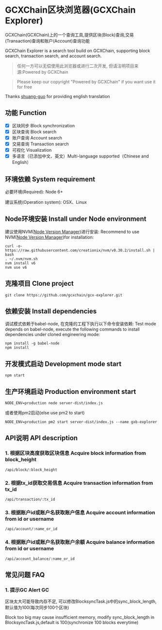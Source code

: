 # GCXChain区块浏览器(GCXChain Explorer)

GCXChain(GCXChain)上的一个查询工具,提供区块(Block)查询,交易(Transaction)查询和账户(Account)查询功能

GCXChain Explorer is a search tool build on GCXChain, supporting block search, transaction search, and account search.

> 任何一方可以无偿使用此浏览器或进行二次开发, 但请注明项目来源:Powered by GCXChain

> Please keep our copyright "Powered by GCXChain" if you want use it for free

Thanks [shuang-guo](https://github.com/shuang-guo) for providing english translation

## 功能 Function
- [x] 区块同步 Block synchronization
- [x] 区块查询 Block search
- [x] 账户查询 Account search
- [x] 交易查询 Transaction search
- [x] 可视化 Visualization
- [x] 多语言（已添加中文、英文）Multi-language supported（Chinese and English）

## 环境依赖 System requirement

必要环境(Required): Node 6+

建议系统(Operation system): OSX、Linux

## Node环境安装 Install under Node environment

建议使用NVM([Node Version Manager](https://github.com/creationix/nvm))进行安装:
Recommend to use NVM([Node Version Manager](https://github.com/creationix/nvm))for installation:

```
curl -o- https://raw.githubusercontent.com/creationix/nvm/v0.30.2/install.sh | bash
. ~/.nvm/nvm.sh
nvm install v6
nvm use v6
```

## 克隆项目 Clone project

```
git clone https://github.com/gcxchain/gcx-explorer.git
```

## 依赖安装 Install dependencies

调试模式依赖于babel-node, 在克隆的工程下执行以下命令安装依赖:
Test mode depends on babel-node, execute the following commands to install dependencies under cloned engineering mode:


```
npm install -g babel-node
npm install
```

## 开发模式启动 Development mode start

```
npm start
```

## 生产环境启动 Production environment start

```
NODE_ENV=production node server-dist/index.js
```

或者使用pm2启动(else use pm2 to start)

```
NODE_ENV=production pm2 start server-dist/index.js --name gxb-explorer
```

## API说明 API description

### 1. 根据区块高度获取区块信息 Acquire block information from block_height

```
/api/block/:block_height
```

### 2. 根据tx_id获取交易信息 Acquire transaction information from tx_id

```
/api/transaction/:tx_id
```

### 3. 根据账户id或账户名获取账户信息 Acquire account information from id or username

```
/api/account/:name_or_id
```

### 4. 根据账户id或账户名获取账户余额 Acquire balance information from id or username

```
/api/account_balance/:name_or_id
```

## 常见问题 FAQ

### 1. 提示GC Alert GC
区块太大可能导致内存不足, 可以修改BlocksyncTask.js中的sync_block_length,默认值为100(每次同步100个区块)

Block too big may cause insufficient memory, modify sync_block_length in BlocksyncTask.js,default is 100(synchronize 100 blocks everytime)

